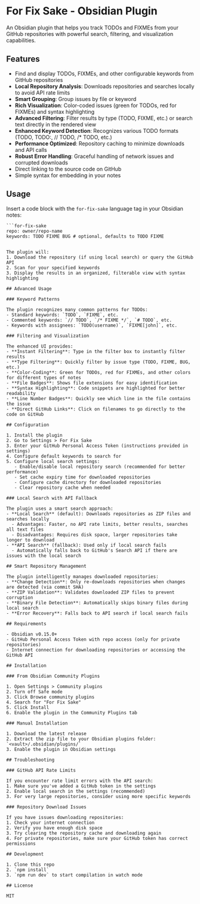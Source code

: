 # For Fix Sake - Obsidian Plugin

An Obsidian plugin that helps you track TODOs and FIXMEs from your GitHub repositories with powerful search, filtering, and visualization capabilities.

## Features

- Find and display TODOs, FIXMEs, and other configurable keywords from GitHub repositories
- **Local Repository Analysis**: Downloads repositories and searches locally to avoid API rate limits
- **Smart Grouping**: Group issues by file or keyword
- **Rich Visualization**: Color-coded issues (green for TODOs, red for FIXMEs) and syntax highlighting
- **Advanced Filtering**: Filter results by type (TODO, FIXME, etc.) or search text directly in the rendered view
- **Enhanced Keyword Detection**: Recognizes various TODO formats (TODO, TODO:, // TODO, /* TODO, etc.)
- **Performance Optimized**: Repository caching to minimize downloads and API calls
- **Robust Error Handling**: Graceful handling of network issues and corrupted downloads
- Direct linking to the source code on GitHub
- Simple syntax for embedding in your notes

## Usage

Insert a code block with the `for-fix-sake` language tag in your Obsidian notes:

```
```for-fix-sake
repo: owner/repo-name
keywords: TODO FIXME BUG # optional, defaults to TODO FIXME
```
```

The plugin will:
1. Download the repository (if using local search) or query the GitHub API
2. Scan for your specified keywords
3. Display the results in an organized, filterable view with syntax highlighting

## Advanced Usage

### Keyword Patterns

The plugin recognizes many common patterns for TODOs:
- Standard keywords: `TODO`, `FIXME`, etc.
- Commented keywords: `// TODO`, `/* FIXME */`, `# TODO`, etc.
- Keywords with assignees: `TODO(username)`, `FIXME[john]`, etc.

### Filtering and Visualization

The enhanced UI provides:
- **Instant Filtering**: Type in the filter box to instantly filter results
- **Type Filtering**: Quickly filter by issue type (TODO, FIXME, BUG, etc.)
- **Color-Coding**: Green for TODOs, red for FIXMEs, and other colors for different types of notes
- **File Badges**: Shows file extensions for easy identification
- **Syntax Highlighting**: Code snippets are highlighted for better readability
- **Line Number Badges**: Quickly see which line in the file contains the issue
- **Direct GitHub Links**: Click on filenames to go directly to the code on GitHub

## Configuration

1. Install the plugin
2. Go to Settings > For Fix Sake
3. Enter your GitHub Personal Access Token (instructions provided in settings)
4. Configure default keywords to search for
5. Configure local search settings:
   - Enable/disable local repository search (recommended for better performance)
   - Set cache expiry time for downloaded repositories
   - Configure cache directory for downloaded repositories
   - Clear repository cache when needed

### Local Search with API Fallback

The plugin uses a smart search approach:
- **Local Search** (default): Downloads repositories as ZIP files and searches locally
  - Advantages: Faster, no API rate limits, better results, searches all text files
  - Disadvantages: Requires disk space, larger repositories take longer to download
- **API Search** (fallback): Used only if local search fails
  - Automatically falls back to GitHub's Search API if there are issues with the local search

## Smart Repository Management

The plugin intelligently manages downloaded repositories:
- **Change Detection**: Only re-downloads repositories when changes are detected (via commit SHA)
- **ZIP Validation**: Validates downloaded ZIP files to prevent corruption
- **Binary File Detection**: Automatically skips binary files during local search
- **Error Recovery**: Falls back to API search if local search fails

## Requirements

- Obsidian v0.15.0+
- GitHub Personal Access Token with repo access (only for private repositories)
- Internet connection for downloading repositories or accessing the GitHub API

## Installation

### From Obsidian Community Plugins

1. Open Settings > Community plugins
2. Turn off Safe mode
3. Click Browse community plugins
4. Search for "For Fix Sake"
5. Click Install
6. Enable the plugin in the Community Plugins tab

### Manual Installation

1. Download the latest release
2. Extract the zip file to your Obsidian plugins folder: `<vault>/.obsidian/plugins/`
3. Enable the plugin in Obsidian settings

## Troubleshooting

### GitHub API Rate Limits

If you encounter rate limit errors with the API search:
1. Make sure you've added a GitHub token in the settings
2. Enable local search in the settings (recommended)
3. For very large repositories, consider using more specific keywords

### Repository Download Issues

If you have issues downloading repositories:
1. Check your internet connection
2. Verify you have enough disk space
3. Try clearing the repository cache and downloading again
4. For private repositories, make sure your GitHub token has correct permissions

## Development

1. Clone this repo
2. `npm install`
3. `npm run dev` to start compilation in watch mode

## License

MIT 